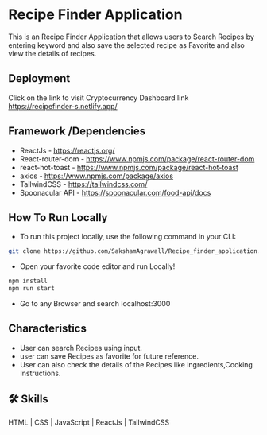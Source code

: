 
# Recipe Finder Application

This is an Recipe Finder Application that allows users to Search Recipes by entering keyword and also save the selected recipe as Favorite and also view the details of recipes.
## Deployment

Click on the link to visit Cryptocurrency Dashboard link <br/>
https://recipefinder-s.netlify.app/

## Framework /Dependencies
- ReactJs - https://reactjs.org/
- React-router-dom - https://www.npmjs.com/package/react-router-dom
- react-hot-toast - https://www.npmjs.com/package/react-hot-toast
- axios - https://www.npmjs.com/package/axios
- TailwindCSS - https://tailwindcss.com/
- Spoonacular API - https://spoonacular.com/food-api/docs

## **How To Run Locally**
- To run this project locally, use the following command in your CLI:

```bash
git clone https://github.com/SakshamAgrawall/Recipe_finder_application.git
```
- Open your favorite code editor and run Locally!

```bash
npm install
npm run start
```
- Go to any Browser and search localhost:3000

## Characteristics

- User can search Recipes using input.
- user can save Recipes as favorite for future reference.
- User can also check the details of the Recipes like ingredients,Cooking Instructions.

## 🛠 Skills
 HTML | CSS | JavaScript | ReactJs | TailwindCSS

